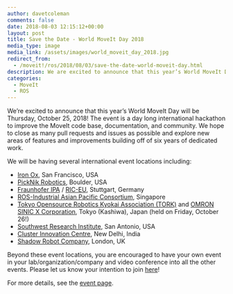 ```yaml
---
author: davetcoleman
comments: false
date: 2018-08-03 12:15:12+00:00
layout: post
title: Save the Date - World MoveIt Day 2018
media_type: image
media_link: /assets/images/world_moveit_day_2018.jpg
redirect_from:
  - /moveit!/ros/2018/08/03/save-the-date-world-moveit-day.html
description: We are excited to announce that this year’s World MoveIt Day will be Thursday, October 25, 2018! The event is a day long international hackathon to improve the MoveIt code base, documentation, and community.
categories:
  - MoveIt
  - ROS
---
```


We’re excited to announce that this year’s World MoveIt Day will be Thursday, October 25, 2018! The event is a day long international hackathon to improve the MoveIt code base, documentation, and community. We hope to close as many pull requests and issues as possible and explore new areas of features and improvements building off of six years of dedicated work.

We will be having several international event locations including:

- [Iron Ox](http://ironox.com/), San Francisco, USA
- [PickNik Robotics](https://picknik.ai/), Boulder, USA
- [Fraunhofer IPA](https://www.ipa.fraunhofer.de/en.html) / [RIC-EU](https://rosindustrial.org/ric-eu/), Stuttgart, Germany
- [ROS-Industrial Asian Pacific Consortium](http://rosindustrial.org/ric-apac/), Singapore
- [Tokyo Opensource Robotics Kyokai Association (TORK)](http://opensource-robotics.tokyo.jp/) and [OMRON SINIC X Corporation](http://tinyurl.com/omronsinicx), Tokyo (Kashiwa), Japan (held on Friday, October 26!)
- [Southwest Research Institute](https://www.swri.org/), San Antonio, USA
- [Cluster Innovation Centre](https://www.meetup.com/rosindia/events/254064159/), New Delhi, India
- [Shadow Robot Company](https://www.shadowrobot.com/world-moveit-day-2018-register-now/), London, UK

Beyond these event locations, you are encouraged to have your own event in your lab/organization/company and video conference into all the other events.
Please let us know your intention to join [here](https://docs.google.com/forms/d/e/1FAIpQLSdk_xMOVdqusdvT6vr5s6AnXV-GdtchCjrX-BXpyw642ahcBg/viewform)!

For more details, see the [event page](http://moveit.ros.org/events/world-moveit-day-2018/).
